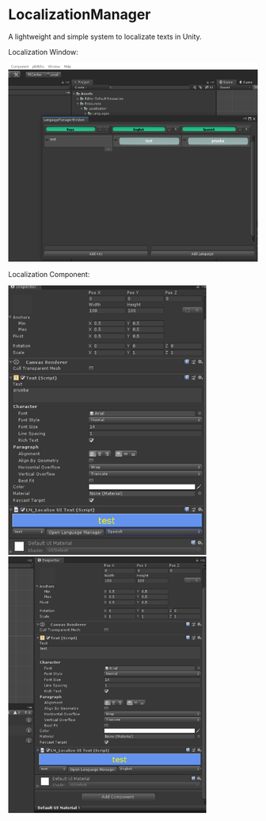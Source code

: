 # LocalizationManager
A lightweight and simple system to localizate texts in Unity.

Localization Window:

<img src="images/localizationManagerWindow.PNG" height="400">

Localization Component:

<img src="images/localizationManagerComponentSpanish.PNG" width="400">

<img src="images/localizationManagerComponentEnglish.PNG" width="400">
